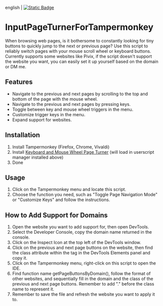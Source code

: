 english | [![Static Badge](https://img.shields.io/badge/lang-zh_tw-green)](https://github.com/Max46656/EverythingInGreasyFork/blob/main/%E7%9C%81%E5%8A%9B/InputPageTurnerForWebsite/README.zh-Hant.md)

# InputPageTurnerForTampermonkey

When browsing web pages,
is it bothersome to constantly looking for tiny buttons to quickly jump to the next or previous page?
Use this script to reliably switch pages with your mouse scroll wheel or keyboard buttons.
Currently supports some websites like Pivix,
if the script doesn't support the website you want,
you can easily set it up yourself based on the domain or DM me.

## Features

* Navigate to the previous and next pages by scrolling to the top and bottom of the page with the mouse wheel.
* Navigate to the previous and next pages by pressing keys.
* Toggle between key and mouse wheel triggers in the menu.
* Customize trigger keys in the menu.
* Expand support for websites.

## Installation

1. Install Tampermonkey (Firefox, Chrome, Vivaldi)
2. Install [Keyboard and Mouse Wheel Page Turner](https://greasyfork.org/zh-TW/scripts/494851-%E6%8C%89%E9%8D%B5%E8%88%87%E6%BB%91%E9%BC%A0%E6%BB%BE%E8%BC%AA%E7%BF%BB%E9%A0%81%E5%99%A8) (will load in userscript manager installed above)
3. Done

## Usage

1. Click on the Tampermonkey menu and locate this script.
2. Choose the function you need, such as "Toggle Page Navigation Mode" or "Customize Keys" and follow the instructions.

## How to Add Support for Domains

1. Open the website you want to add support for, then open DevTools.
2. Select the Developer Console, copy the domain name returned in the console.
3. Click on the Inspect Icon at the top left of the DevTools window.
4. Click on the previous and next page buttons on the website,
then find the class attribute within the <a> tag in the DevTools Elements panel and copy it.
5. Click on the Tampermonkey menu, right-click on this script to open the IDE.
6. Find function name getPageButtonsByDomain(), follow the format of other websites,
and sequentially fill in the domain and the class of the previous and next page buttons.
Remember to add "." before the class name to represent it.
7. Remember to save the file and refresh the website you want to apply it to.
